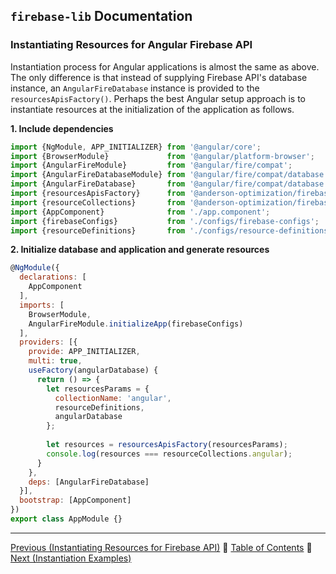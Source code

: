 ## `firebase-lib` Documentation

### Instantiating Resources for Angular Firebase API

Instantiation process for Angular applications is almost the same as above.  The
only difference is that instead of supplying Firebase API's database instance,
an `AngularFireDatabase` instance is provided to the `resourcesApisFactory()`.
Perhaps the best Angular setup approach is to instantiate resources at the
initialization of the application as follows.

**1. Include dependencies**

```javascript
import {NgModule, APP_INITIALIZER} from '@angular/core';
import {BrowserModule}             from '@angular/platform-browser';
import {AngularFireModule}         from '@angular/fire/compat';
import {AngularFireDatabaseModule} from '@angular/fire/compat/database';
import {AngularFireDatabase}       from '@angular/fire/compat/database';
import {resourcesApisFactory}      from '@anderson-optimization/firebase-lib';
import {resourceCollections}       from '@anderson-optimization/firebase-lib';
import {AppComponent}              from './app.component';
import {firebaseConfigs}           from './configs/firebase-configs';
import {resourceDefinitions}       from './configs/resource-definitions';
```

**2. Initialize database and application and generate resources**

```javascript
@NgModule({
  declarations: [
    AppComponent
  ],
  imports: [
    BrowserModule,
    AngularFireModule.initializeApp(firebaseConfigs)
  ],
  providers: [{
    provide: APP_INITIALIZER,
    multi: true,
    useFactory(angularDatabase) {
      return () => {
        let resourcesParams = {
          collectionName: 'angular',
          resourceDefinitions,
          angularDatabase
        };
        
        let resources = resourcesApisFactory(resourcesParams);
        console.log(resources === resourceCollections.angular);
      }
    },
    deps: [AngularFireDatabase]
  }],
  bootstrap: [AppComponent]
})
export class AppModule {}
```

---

[Previous (Instantiating Resources for Firebase API)](./04-instantiating-for-firebase-api.md) :palm_tree:
[Table of Contents](../README.md) :palm_tree:
[Next (Instantiation Examples)](./06-instantiation-examples.md)
